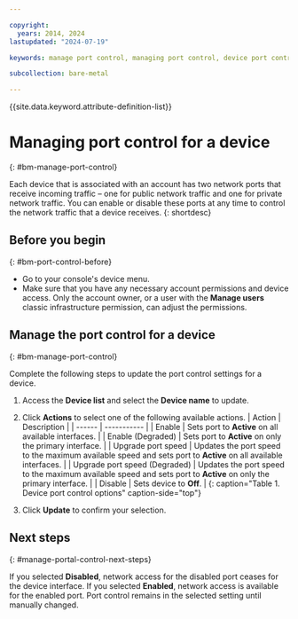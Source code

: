 ```yaml
---

copyright:
  years: 2014, 2024
lastupdated: "2024-07-19"

keywords: manage port control, managing port control, device port control

subcollection: bare-metal

---
```


{{site.data.keyword.attribute-definition-list}}

# Managing port control for a device
{: #bm-manage-port-control}

Each device that is associated with an account has two network ports that receive incoming traffic – one for public network traffic and one for private network traffic. You can enable or disable these ports at any time to control the network traffic that a device receives.
{: shortdesc}

## Before you begin
{: #bm-port-control-before}

* Go to your console's device menu.
* Make sure that you have any necessary account permissions and device access. Only the account owner, or a user with the **Manage users** classic infrastructure permission, can adjust the permissions.

## Manage the port control for a device
{: #bm-manage-port-control}

Complete the following steps to update the port control settings for a device.

1. Access the **Device list** and select the **Device name** to update.
2. Click **Actions** to select one of the following available actions.
   | Action | Description |
   | ------ | ----------- |
   | Enable | Sets port to **Active** on all available interfaces. |
   | Enable (Degraded) | Sets port to **Active** on only the primary interface. |
   | Upgrade port speed | Updates the port speed to the maximum available speed and sets port to **Active** on all available interfaces. |
   | Upgrade port speed (Degraded) | Updates the port speed to the maximum available speed and sets port to **Active** on only the primary interface. |
   | Disable | Sets device to **Off**. |
   {: caption="Table 1. Device port control options" caption-side="top"}

3. Click **Update** to confirm your selection.

## Next steps
{: #manage-portal-control-next-steps}

If you selected **Disabled**, network access for the disabled port ceases for the device interface. If you selected **Enabled**, network access is available for the enabled port. Port control remains in the selected setting until manually changed.

